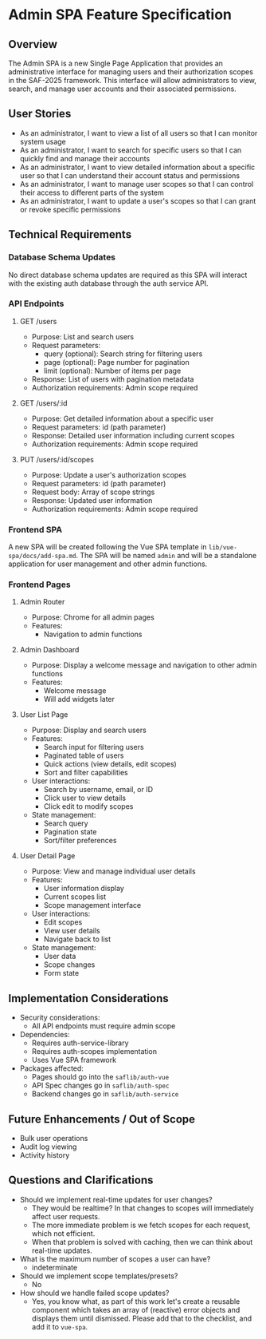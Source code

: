 # Admin SPA Feature Specification

## Overview

The Admin SPA is a new Single Page Application that provides an administrative interface for managing users and their authorization scopes in the SAF-2025 framework. This interface will allow administrators to view, search, and manage user accounts and their associated permissions.

## User Stories

- As an administrator, I want to view a list of all users so that I can monitor system usage
- As an administrator, I want to search for specific users so that I can quickly find and manage their accounts
- As an administrator, I want to view detailed information about a specific user so that I can understand their account status and permissions
- As an administrator, I want to manage user scopes so that I can control their access to different parts of the system
- As an administrator, I want to update a user's scopes so that I can grant or revoke specific permissions

## Technical Requirements

### Database Schema Updates

No direct database schema updates are required as this SPA will interact with the existing auth database through the auth service API.

### API Endpoints

1. GET /users

   - Purpose: List and search users
   - Request parameters:
     - query (optional): Search string for filtering users
     - page (optional): Page number for pagination
     - limit (optional): Number of items per page
   - Response: List of users with pagination metadata
   - Authorization requirements: Admin scope required

2. GET /users/:id

   - Purpose: Get detailed information about a specific user
   - Request parameters: id (path parameter)
   - Response: Detailed user information including current scopes
   - Authorization requirements: Admin scope required

3. PUT /users/:id/scopes
   - Purpose: Update a user's authorization scopes
   - Request parameters: id (path parameter)
   - Request body: Array of scope strings
   - Response: Updated user information
   - Authorization requirements: Admin scope required

### Frontend SPA

A new SPA will be created following the Vue SPA template in `lib/vue-spa/docs/add-spa.md`. The SPA will be named `admin` and will be a standalone application for user management and other admin functions.

### Frontend Pages

1. Admin Router

   - Purpose: Chrome for all admin pages
   - Features:
     - Navigation to admin functions

2. Admin Dashboard

   - Purpose: Display a welcome message and navigation to other admin functions
   - Features:
     - Welcome message
     - Will add widgets later

3. User List Page

   - Purpose: Display and search users
   - Features:
     - Search input for filtering users
     - Paginated table of users
     - Quick actions (view details, edit scopes)
     - Sort and filter capabilities
   - User interactions:
     - Search by username, email, or ID
     - Click user to view details
     - Click edit to modify scopes
   - State management:
     - Search query
     - Pagination state
     - Sort/filter preferences

4. User Detail Page
   - Purpose: View and manage individual user details
   - Features:
     - User information display
     - Current scopes list
     - Scope management interface
   - User interactions:
     - Edit scopes
     - View user details
     - Navigate back to list
   - State management:
     - User data
     - Scope changes
     - Form state

## Implementation Considerations

- Security considerations:
  - All API endpoints must require admin scope
- Dependencies:
  - Requires auth-service-library
  - Requires auth-scopes implementation
  - Uses Vue SPA framework
- Packages affected:
  - Pages should go into the `saflib/auth-vue`
  - API Spec changes go in `saflib/auth-spec`
  - Backend changes go in `saflib/auth-service`

## Future Enhancements / Out of Scope

- Bulk user operations
- Audit log viewing
- Activity history

## Questions and Clarifications

- Should we implement real-time updates for user changes?
  - They would be realtime? In that changes to scopes will immediately affect user requests.
  - The more immediate problem is we fetch scopes for each request, which not efficient.
  - When that problem is solved with caching, then we can think about real-time updates.
- What is the maximum number of scopes a user can have?
  - indeterminate
- Should we implement scope templates/presets?
  - No
- How should we handle failed scope updates?
  - Yes, you know what, as part of this work let's create a reusable component which takes an array of (reactive) error objects and displays them until dismissed. Please add that to the checklist, and add it to `vue-spa`.
